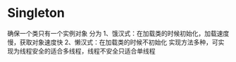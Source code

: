 # Singleton
确保一个类只有一个实例对象
分为
1、饿汉式：在加载类的时候初始化，加载速度慢，获取对象速度快
2、懒汉式：在加载类的时候不初始化
实现方法多种，可实现为线程安全的适合多线程，线程不安全只适合单线程
